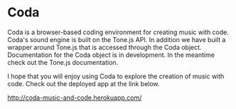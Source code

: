 # Coda

Coda is a browser-based coding environment for creating music with code.  Coda's sound engine is built on the Tone.js API.  In addition we have built a wrapper around Tone.js that is accessed through the Coda object.  Documentation for the Coda object is in development.  In the meantime check out the Tone.js documentation.

I hope that you will enjoy using Coda to explore the creation of music with code. Check out the deployed app at the link below.

http://coda-music-and-code.herokuapp.com/


